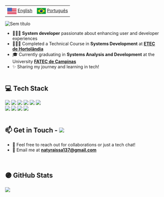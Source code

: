 <table align="left">
 <tr><td><img src="united-states-of-america.png" height="30" align="center"><a> </a><a href="README_pt.md">English</a></td><td><img src="flag_br.png" height="30" align="center"><a> </a><a href="README_pt.md">Português</a></td></tr>
</table>

![Sem título](https://github.com/NataliaRozario/NataliaRozario/assets/92644921/d491fd8e-87c8-42f3-bd05-72701d62776f)
<!-- https://reheader.glitch.me/home -->

<!-- hand hi 
<img src="https://user-images.githubusercontent.com/1303154/88677602-1635ba80-d120-11ea-84d8-d263ba5fc3c0.gif" width="32px" alt="hi"> -->

- 👩🏻‍💻 **System developer** passionate about enhancing user and developer experiences<br/>
- 👩🏻‍🎓 Completed a Technical Course in **Systems Development** at [**ETEC de Hortolândia**](https://etechortolandia.cps.sp.gov.br/)<br/>
- 🎓 Currently graduating in **Systems Analysis and Development** at the University [**FATEC de Campinas**](https://fateccampinas.com.br/site/)
- ✨ Sharing my journey and learning in tech!
<br/><br/>

## 💻 Tech Stack
<!--
<img height="30" width="40" src="https://cdn.jsdelivr.net/gh/devicons/devicon@latest/icons/c/c-original.svg" /><img height="30" width="40" src="https://cdn.jsdelivr.net/gh/devicons/devicon@latest/icons/cplusplus/cplusplus-original.svg" /><img height="30" width="40" src="https://cdn.jsdelivr.net/gh/devicons/devicon@latest/icons/csharp/csharp-original.svg" /><img height="30" width="40" src="https://cdn.jsdelivr.net/gh/devicons/devicon@latest/icons/html5/html5-original.svg" /><img height="30" width="40" src="https://cdn.jsdelivr.net/gh/devicons/devicon@latest/icons/css3/css3-original.svg" /><img height="30" width="40" src="https://cdn.jsdelivr.net/gh/devicons/devicon@latest/icons/javascript/javascript-plain.svg" /><img height="30" width="40" src="https://cdn.jsdelivr.net/gh/devicons/devicon@latest/icons/illustrator/illustrator-line.svg" /><img height="30" width="40" src="https://cdn.jsdelivr.net/gh/devicons/devicon@latest/icons/mysql/mysql-original.svg" /><img height="30" width="40" src="https://cdn.jsdelivr.net/gh/devicons/devicon@latest/icons/arduino/arduino-original-wordmark.svg" /><img height="30" width="40" src="https://cdn.jsdelivr.net/gh/devicons/devicon@latest/icons/figma/figma-original.svg" /><img height="30" width="40" src="https://cdn.jsdelivr.net/gh/devicons/devicon@latest/icons/notion/notion-original.svg" /> -->

<img src="https://ziadoua.github.io/m3-Markdown-Badges/badges/C/c2.svg"> <img src="https://ziadoua.github.io/m3-Markdown-Badges/badges/C++/c++2.svg"> 
<img src="https://ziadoua.github.io/m3-Markdown-Badges/badges/CSharp/csharp2.svg">
<img src="https://ziadoua.github.io/m3-Markdown-Badges/badges/HTML/html2.svg">
<img src="https://ziadoua.github.io/m3-Markdown-Badges/badges/CSS/css2.svg">
<img src="https://ziadoua.github.io/m3-Markdown-Badges/badges/Javascript/javascript2.svg"><br/>
<img src="https://ziadoua.github.io/m3-Markdown-Badges/badges/Illustrator/illustrator2.svg">
<img src="https://ziadoua.github.io/m3-Markdown-Badges/badges/MySQL/mysql2.svg">
<img src="https://ziadoua.github.io/m3-Markdown-Badges/badges/Figma/figma2.svg">
<img src="https://ziadoua.github.io/m3-Markdown-Badges/badges/Notion/notion3.svg">
<br/><br/>

## 📫 Get in Touch - <a href="https://www.linkedin.com/in/nataliarozario"> <img height="20" src="https://ziadoua.github.io/m3-Markdown-Badges/badges/LinkedIn/linkedin1.svg"> <a/>
<!-- [![Linkedin Badge](https://img.shields.io/badge/-LinkedIn-blue?style=flat-square&logo=Linkedin&logoColor=white&link=https://www.linkedin.com/in/natalia-rozario/)](https://www.linkedin.com/in/natalia-rozario/) -->
- 💬 Feel free to reach out for collaborations or just a tech chat!<br/>
- 📧 Email me at **natyraissa137@gmail.com**
<!-- 🔗 [**LinkedIn**](https://www.linkedin.com/in/nataliarozario) -->
<br/>

## 🟣 GitHub Stats
![](https://github-readme-stats.vercel.app/api/top-langs/?username=NataliaRozario&theme=tokyonight&hide_border=false&include_all_commits=true&count_private=true&layout=compact)
<!-- https://forthebadge.com -->

<!-- Github stats from https://github.com/anuraghazra/github-readme-stats
![Natalia's GitHub stats](https://github-readme-stats.vercel.app/api?username=NataliaRozario&show_icons=true&theme=tokyonight) -->
<!-- visit count
[![](https://visitcount.itsvg.in/api?id=NataliaRozario&icon=3&color=6)](https://visitcount.itsvg.in) -->
<!-- Proudly created with GPRM ( https://gprm.itsvg.in ) -->
